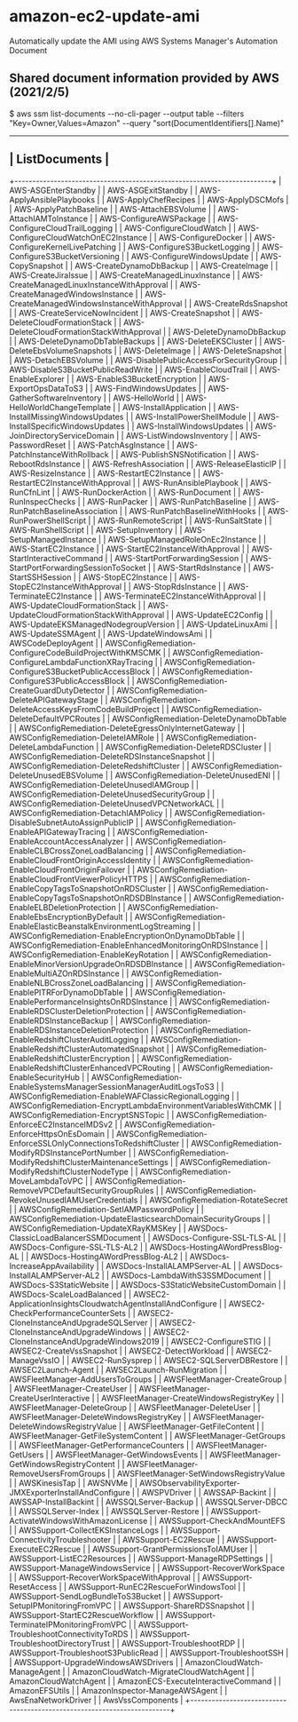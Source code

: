 # amazon-ec2-update-ami
Automatically update the AMI using AWS Systems Manager's Automation Document

## Shared document information provided by AWS (2021/2/5)

$ aws ssm list-documents --no-cli-pager --output table --filters "Key=Owner,Values=Amazon" --query "sort(DocumentIdentifiers[].Name)"


--------------------------------------------------------------------------
|                              ListDocuments                             |
--------------------------------------------------------------------------

+------------------------------------------------------------------------+
|  AWS-ASGEnterStandby                                                   |
|  AWS-ASGExitStandby                                                    |
|  AWS-ApplyAnsiblePlaybooks                                             |
|  AWS-ApplyChefRecipes                                                  |
|  AWS-ApplyDSCMofs                                                      |
|  AWS-ApplyPatchBaseline                                                |
|  AWS-AttachEBSVolume                                                   |
|  AWS-AttachIAMToInstance                                               |
|  AWS-ConfigureAWSPackage                                               |
|  AWS-ConfigureCloudTrailLogging                                        |
|  AWS-ConfigureCloudWatch                                               |
|  AWS-ConfigureCloudWatchOnEC2Instance                                  |
|  AWS-ConfigureDocker                                                   |
|  AWS-ConfigureKernelLivePatching                                       |
|  AWS-ConfigureS3BucketLogging                                          |
|  AWS-ConfigureS3BucketVersioning                                       |
|  AWS-ConfigureWindowsUpdate                                            |
|  AWS-CopySnapshot                                                      |
|  AWS-CreateDynamoDbBackup                                              |
|  AWS-CreateImage                                                       |
|  AWS-CreateJiraIssue                                                   |
|  AWS-CreateManagedLinuxInstance                                        |
|  AWS-CreateManagedLinuxInstanceWithApproval                            |
|  AWS-CreateManagedWindowsInstance                                      |
|  AWS-CreateManagedWindowsInstanceWithApproval                          |
|  AWS-CreateRdsSnapshot                                                 |
|  AWS-CreateServiceNowIncident                                          |
|  AWS-CreateSnapshot                                                    |
|  AWS-DeleteCloudFormationStack                                         |
|  AWS-DeleteCloudFormationStackWithApproval                             |
|  AWS-DeleteDynamoDbBackup                                              |
|  AWS-DeleteDynamoDbTableBackups                                        |
|  AWS-DeleteEKSCluster                                                  |
|  AWS-DeleteEbsVolumeSnapshots                                          |
|  AWS-DeleteImage                                                       |
|  AWS-DeleteSnapshot                                                    |
|  AWS-DetachEBSVolume                                                   |
|  AWS-DisablePublicAccessForSecurityGroup                               |
|  AWS-DisableS3BucketPublicReadWrite                                    |
|  AWS-EnableCloudTrail                                                  |
|  AWS-EnableExplorer                                                    |
|  AWS-EnableS3BucketEncryption                                          |
|  AWS-ExportOpsDataToS3                                                 |
|  AWS-FindWindowsUpdates                                                |
|  AWS-GatherSoftwareInventory                                           |
|  AWS-HelloWorld                                                        |
|  AWS-HelloWorldChangeTemplate                                          |
|  AWS-InstallApplication                                                |
|  AWS-InstallMissingWindowsUpdates                                      |
|  AWS-InstallPowerShellModule                                           |
|  AWS-InstallSpecificWindowsUpdates                                     |
|  AWS-InstallWindowsUpdates                                             |
|  AWS-JoinDirectoryServiceDomain                                        |
|  AWS-ListWindowsInventory                                              |
|  AWS-PasswordReset                                                     |
|  AWS-PatchAsgInstance                                                  |
|  AWS-PatchInstanceWithRollback                                         |
|  AWS-PublishSNSNotification                                            |
|  AWS-RebootRdsInstance                                                 |
|  AWS-RefreshAssociation                                                |
|  AWS-ReleaseElasticIP                                                  |
|  AWS-ResizeInstance                                                    |
|  AWS-RestartEC2Instance                                                |
|  AWS-RestartEC2InstanceWithApproval                                    |
|  AWS-RunAnsiblePlaybook                                                |
|  AWS-RunCfnLint                                                        |
|  AWS-RunDockerAction                                                   |
|  AWS-RunDocument                                                       |
|  AWS-RunInspecChecks                                                   |
|  AWS-RunPacker                                                         |
|  AWS-RunPatchBaseline                                                  |
|  AWS-RunPatchBaselineAssociation                                       |
|  AWS-RunPatchBaselineWithHooks                                         |
|  AWS-RunPowerShellScript                                               |
|  AWS-RunRemoteScript                                                   |
|  AWS-RunSaltState                                                      |
|  AWS-RunShellScript                                                    |
|  AWS-SetupInventory                                                    |
|  AWS-SetupManagedInstance                                              |
|  AWS-SetupManagedRoleOnEc2Instance                                     |
|  AWS-StartEC2Instance                                                  |
|  AWS-StartEC2InstanceWithApproval                                      |
|  AWS-StartInteractiveCommand                                           |
|  AWS-StartPortForwardingSession                                        |
|  AWS-StartPortForwardingSessionToSocket                                |
|  AWS-StartRdsInstance                                                  |
|  AWS-StartSSHSession                                                   |
|  AWS-StopEC2Instance                                                   |
|  AWS-StopEC2InstanceWithApproval                                       |
|  AWS-StopRdsInstance                                                   |
|  AWS-TerminateEC2Instance                                              |
|  AWS-TerminateEC2InstanceWithApproval                                  |
|  AWS-UpdateCloudFormationStack                                         |
|  AWS-UpdateCloudFormationStackWithApproval                             |
|  AWS-UpdateEC2Config                                                   |
|  AWS-UpdateEKSManagedNodegroupVersion                                  |
|  AWS-UpdateLinuxAmi                                                    |
|  AWS-UpdateSSMAgent                                                    |
|  AWS-UpdateWindowsAmi                                                  |
|  AWSCodeDeployAgent                                                    |
|  AWSConfigRemediation-ConfigureCodeBuildProjectWithKMSCMK              |
|  AWSConfigRemediation-ConfigureLambdaFunctionXRayTracing               |
|  AWSConfigRemediation-ConfigureS3BucketPublicAccessBlock               |
|  AWSConfigRemediation-ConfigureS3PublicAccessBlock                     |
|  AWSConfigRemediation-CreateGuardDutyDetector                          |
|  AWSConfigRemediation-DeleteAPIGatewayStage                            |
|  AWSConfigRemediation-DeleteAccessKeysFromCodeBuildProject             |
|  AWSConfigRemediation-DeleteDefaultVPCRoutes                           |
|  AWSConfigRemediation-DeleteDynamoDbTable                              |
|  AWSConfigRemediation-DeleteEgressOnlyInternetGateway                  |
|  AWSConfigRemediation-DeleteIAMRole                                    |
|  AWSConfigRemediation-DeleteLambdaFunction                             |
|  AWSConfigRemediation-DeleteRDSCluster                                 |
|  AWSConfigRemediation-DeleteRDSInstanceSnapshot                        |
|  AWSConfigRemediation-DeleteRedshiftCluster                            |
|  AWSConfigRemediation-DeleteUnusedEBSVolume                            |
|  AWSConfigRemediation-DeleteUnusedENI                                  |
|  AWSConfigRemediation-DeleteUnusedIAMGroup                             |
|  AWSConfigRemediation-DeleteUnusedSecurityGroup                        |
|  AWSConfigRemediation-DeleteUnusedVPCNetworkACL                        |
|  AWSConfigRemediation-DetachIAMPolicy                                  |
|  AWSConfigRemediation-DisableSubnetAutoAssignPublicIP                  |
|  AWSConfigRemediation-EnableAPIGatewayTracing                          |
|  AWSConfigRemediation-EnableAccountAccessAnalyzer                      |
|  AWSConfigRemediation-EnableCLBCrossZoneLoadBalancing                  |
|  AWSConfigRemediation-EnableCloudFrontOriginAccessIdentity             |
|  AWSConfigRemediation-EnableCloudFrontOriginFailover                   |
|  AWSConfigRemediation-EnableCloudFrontViewerPolicyHTTPS                |
|  AWSConfigRemediation-EnableCopyTagsToSnapshotOnRDSCluster             |
|  AWSConfigRemediation-EnableCopyTagsToSnapshotOnRDSDBInstance          |
|  AWSConfigRemediation-EnableELBDeletionProtection                      |
|  AWSConfigRemediation-EnableEbsEncryptionByDefault                     |
|  AWSConfigRemediation-EnableElasticBeanstalkEnvironmentLogStreaming    |
|  AWSConfigRemediation-EnableEncryptionOnDynamoDbTable                  |
|  AWSConfigRemediation-EnableEnhancedMonitoringOnRDSInstance            |
|  AWSConfigRemediation-EnableKeyRotation                                |
|  AWSConfigRemediation-EnableMinorVersionUpgradeOnRDSDBInstance         |
|  AWSConfigRemediation-EnableMultiAZOnRDSInstance                       |
|  AWSConfigRemediation-EnableNLBCrossZoneLoadBalancing                  |
|  AWSConfigRemediation-EnablePITRForDynamoDbTable                       |
|  AWSConfigRemediation-EnablePerformanceInsightsOnRDSInstance           |
|  AWSConfigRemediation-EnableRDSClusterDeletionProtection               |
|  AWSConfigRemediation-EnableRDSInstanceBackup                          |
|  AWSConfigRemediation-EnableRDSInstanceDeletionProtection              |
|  AWSConfigRemediation-EnableRedshiftClusterAuditLogging                |
|  AWSConfigRemediation-EnableRedshiftClusterAutomatedSnapshot           |
|  AWSConfigRemediation-EnableRedshiftClusterEncryption                  |
|  AWSConfigRemediation-EnableRedshiftClusterEnhancedVPCRouting          |
|  AWSConfigRemediation-EnableSecurityHub                                |
|  AWSConfigRemediation-EnableSystemsManagerSessionManagerAuditLogsToS3  |
|  AWSConfigRemediation-EnableWAFClassicRegionalLogging                  |
|  AWSConfigRemediation-EncryptLambdaEnvironmentVariablesWithCMK         |
|  AWSConfigRemediation-EncryptSNSTopic                                  |
|  AWSConfigRemediation-EnforceEC2InstanceIMDSv2                         |
|  AWSConfigRemediation-EnforceHttpsOnEsDomain                           |
|  AWSConfigRemediation-EnforceSSLOnlyConnectionsToRedshiftCluster       |
|  AWSConfigRemediation-ModifyRDSInstancePortNumber                      |
|  AWSConfigRemediation-ModifyRedshiftClusterMaintenanceSettings         |
|  AWSConfigRemediation-ModifyRedshiftClusterNodeType                    |
|  AWSConfigRemediation-MoveLambdaToVPC                                  |
|  AWSConfigRemediation-RemoveVPCDefaultSecurityGroupRules               |
|  AWSConfigRemediation-RevokeUnusedIAMUserCredentials                   |
|  AWSConfigRemediation-RotateSecret                                     |
|  AWSConfigRemediation-SetIAMPasswordPolicy                             |
|  AWSConfigRemediation-UpdateElasticsearchDomainSecurityGroups          |
|  AWSConfigRemediation-UpdateXRayKMSKey                                 |
|  AWSDocs-ClassicLoadBalancerSSMDocument                                |
|  AWSDocs-Configure-SSL-TLS-AL                                          |
|  AWSDocs-Configure-SSL-TLS-AL2                                         |
|  AWSDocs-HostingAWordPressBlog-AL                                      |
|  AWSDocs-HostingAWordPressBlog-AL2                                     |
|  AWSDocs-IncreaseAppAvailability                                       |
|  AWSDocs-InstallALAMPServer-AL                                         |
|  AWSDocs-InstallALAMPServer-AL2                                        |
|  AWSDocs-LambdaWithS3SSMDocument                                       |
|  AWSDocs-S3StaticWebsite                                               |
|  AWSDocs-S3StaticWebsiteCustomDomain                                   |
|  AWSDocs-ScaleLoadBalanced                                             |
|  AWSEC2-ApplicationInsightsCloudwatchAgentInstallAndConfigure          |
|  AWSEC2-CheckPerformanceCounterSets                                    |
|  AWSEC2-CloneInstanceAndUpgradeSQLServer                               |
|  AWSEC2-CloneInstanceAndUpgradeWindows                                 |
|  AWSEC2-CloneInstanceAndUpgradeWindows2019                             |
|  AWSEC2-ConfigureSTIG                                                  |
|  AWSEC2-CreateVssSnapshot                                              |
|  AWSEC2-DetectWorkload                                                 |
|  AWSEC2-ManageVssIO                                                    |
|  AWSEC2-RunSysprep                                                     |
|  AWSEC2-SQLServerDBRestore                                             |
|  AWSEC2Launch-Agent                                                    |
|  AWSEC2Launch-RunMigration                                             |
|  AWSFleetManager-AddUsersToGroups                                      |
|  AWSFleetManager-CreateGroup                                           |
|  AWSFleetManager-CreateUser                                            |
|  AWSFleetManager-CreateUserInteractive                                 |
|  AWSFleetManager-CreateWindowsRegistryKey                              |
|  AWSFleetManager-DeleteGroup                                           |
|  AWSFleetManager-DeleteUser                                            |
|  AWSFleetManager-DeleteWindowsRegistryKey                              |
|  AWSFleetManager-DeleteWindowsRegistryValue                            |
|  AWSFleetManager-GetFileContent                                        |
|  AWSFleetManager-GetFileSystemContent                                  |
|  AWSFleetManager-GetGroups                                             |
|  AWSFleetManager-GetPerformanceCounters                                |
|  AWSFleetManager-GetUsers                                              |
|  AWSFleetManager-GetWindowsEvents                                      |
|  AWSFleetManager-GetWindowsRegistryContent                             |
|  AWSFleetManager-RemoveUsersFromGroups                                 |
|  AWSFleetManager-SetWindowsRegistryValue                               |
|  AWSKinesisTap                                                         |
|  AWSNVMe                                                               |
|  AWSObservabilityExporter-JMXExporterInstallAndConfigure               |
|  AWSPVDriver                                                           |
|  AWSSAP-Backint                                                        |
|  AWSSAP-InstallBackint                                                 |
|  AWSSQLServer-Backup                                                   |
|  AWSSQLServer-DBCC                                                     |
|  AWSSQLServer-Index                                                    |
|  AWSSQLServer-Restore                                                  |
|  AWSSupport-ActivateWindowsWithAmazonLicense                           |
|  AWSSupport-CheckAndMountEFS                                           |
|  AWSSupport-CollectEKSInstanceLogs                                     |
|  AWSSupport-ConnectivityTroubleshooter                                 |
|  AWSSupport-EC2Rescue                                                  |
|  AWSSupport-ExecuteEC2Rescue                                           |
|  AWSSupport-GrantPermissionsToIAMUser                                  |
|  AWSSupport-ListEC2Resources                                           |
|  AWSSupport-ManageRDPSettings                                          |
|  AWSSupport-ManageWindowsService                                       |
|  AWSSupport-RecoverWorkSpace                                           |
|  AWSSupport-RecoverWorkSpaceWithApproval                               |
|  AWSSupport-ResetAccess                                                |
|  AWSSupport-RunEC2RescueForWindowsTool                                 |
|  AWSSupport-SendLogBundleToS3Bucket                                    |
|  AWSSupport-SetupIPMonitoringFromVPC                                   |
|  AWSSupport-ShareRDSSnapshot                                           |
|  AWSSupport-StartEC2RescueWorkflow                                     |
|  AWSSupport-TerminateIPMonitoringFromVPC                               |
|  AWSSupport-TroubleshootConnectivityToRDS                              |
|  AWSSupport-TroubleshootDirectoryTrust                                 |
|  AWSSupport-TroubleshootRDP                                            |
|  AWSSupport-TroubleshootS3PublicRead                                   |
|  AWSSupport-TroubleshootSSH                                            |
|  AWSSupport-UpgradeWindowsAWSDrivers                                   |
|  AmazonCloudWatch-ManageAgent                                          |
|  AmazonCloudWatch-MigrateCloudWatchAgent                               |
|  AmazonCloudWatchAgent                                                 |
|  AmazonECS-ExecuteInteractiveCommand                                   |
|  AmazonEFSUtils                                                        |
|  AmazonInspector-ManageAWSAgent                                        |
|  AwsEnaNetworkDriver                                                   |
|  AwsVssComponents                                                      |
+------------------------------------------------------------------------+

